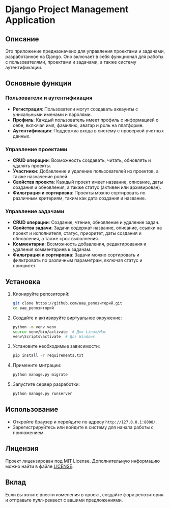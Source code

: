 # Django Project Management Application

## Описание

Это приложение предназначено для управления проектами и задачами, разработанное на Django. Оно включает в себя функционал для работы с пользователями, проектами и задачами, а также систему аутентификации.

## Основные функции

### Пользователи и аутентификация

- **Регистрация**: Пользователи могут создавать аккаунты с уникальными именами и паролями.
- **Профиль**: Каждый пользователь имеет профиль с информацией о себе, включая имя, фамилию, аватар и роль на платформе.
- **Аутентификация**: Поддержка входа в систему с проверкой учетных данных.

### Управление проектами

- **CRUD операции**: Возможность создавать, читать, обновлять и удалять проекты.
- **Участники**: Добавление и удаление пользователей из проектов, а также назначение ролей.
- **Свойства проекта**: Каждый проект имеет название, описание, даты создания и обновления, а также статус (активен или архивирован).
- **Фильтрация и сортировка**: Проекты можно сортировать по различным критериям, таким как дата создания и название.

### Управление задачами

- **CRUD операции**: Создание, чтение, обновление и удаление задач.
- **Свойства задачи**: Задачи содержат название, описание, ссылки на проект и исполнителя, статус, приоритет, даты создания и обновления, а также срок выполнения.
- **Комментарии**: Возможность добавления, редактирования и удаления комментариев к задачам.
- **Фильтрация и сортировка**: Задачи можно сортировать и фильтровать по различным параметрам, включая статус и приоритет.

## Установка

1. Клонируйте репозиторий:
   ```bash
   git clone https://github.com/ваш_репозиторий.git
   cd ваш_репозиторий
   ```

2. Создайте и активируйте виртуальное окружение:
   ```bash
   python -m venv venv
   source venv/bin/activate  # Для Linux/Mac
   venv\Scripts\activate  # Для Windows
   ```

3. Установите необходимые зависимости:
   ```bash
   pip install -r requirements.txt
   ```

4. Примените миграции:
   ```bash
   python manage.py migrate
   ```

5. Запустите сервер разработки:
   ```bash
   python manage.py runserver
   ```

## Использование

- Откройте браузер и перейдите по адресу `http://127.0.0.1:8000/`.
- Зарегистрируйтесь или войдите в систему для начала работы с приложением.

## Лицензия

Проект лицензирован под MIT License. Дополнительную информацию можно найти в файле [LICENSE](LICENSE).

## Вклад

Если вы хотите внести изменения в проект, создайте форк репозитория и отправьте пулл-реквест с вашими предложениями.
